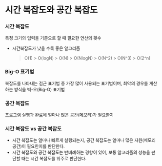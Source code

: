 # 시간 복잡도와 공간 복잡도
### 시간 복잡도
특정 크기의 입력을 기준으로 할 때 필요한 연산의 횟수
- 시간복잡도가 낮을 수록 좋은 알고리즘
  > O(1) > O(logN) > O(N) > O(NlogN) > O(N^2) > O(N^3) > O(2^n)

### Big-O 표기법
복잡도를 나타내는 점근 표기법 중 가장 많이 사용되는 표기법이며, 최악의 경우를 계산하는 방식을 빅-오(Big-O) 표기법

### 공간 복잡도
프로그램 실행과 완료에 얼마나 많은 공간(메모리)가 필요한지

### 시간 복잡도 vs 공간 복잡도
- 시간 복잡도는 얼마나 빠르게 실행되는지, 공간 복잡도는 얼마나 많은 자원(메모리 공간)이 필요한지를 판단한다.
- 시간 복잡도와 공간 복잡도는 반비례하는 경향이 있어, 보통 알고리즘의 성능을 판단할 때는 시간 복잡도를 위주로 판단한다.

